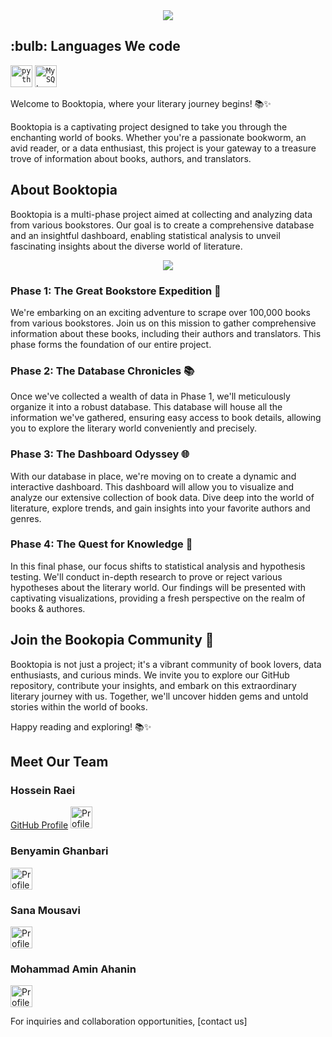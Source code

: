 <div align="center">
    <a href="https://git.io/typing-svg"><img src="https://readme-typing-svg.demolab.com?font=Roboto+Slab&color=%87CEEB;&size=30&center=true&vCenter=true&width=450&lines=Welcome To Booktopia"></a>
</div>

<h2>:bulb: Languages We code </h2>
<code><img title="Python" alt="python" width="35px" src="https://cdn.jsdelivr.net/gh/devicons/devicon/icons/python/python-original.svg" /></code>
<code><img title="MySQL" alt="MySQL" width="35px" src="https://cdn.jsdelivr.net/gh/devicons/devicon/icons/mysql/mysql-original-wordmark.svg" /></code>


Welcome to Booktopia, where your literary journey begins! 📚✨

Booktopia is a captivating project designed to take you through the enchanting world of books. Whether you're a passionate bookworm, an avid reader, or a data enthusiast, this project is your gateway to a treasure trove of information about books, authors, and translators.

## About Booktopia

Booktopia is a multi-phase project aimed at collecting and analyzing data from various bookstores. Our goal is to create a comprehensive database and an insightful dashboard, enabling statistical analysis to unveil fascinating insights about the diverse world of literature.

<div align="center">
    <a href="https://git.io/typing-svg"><img src="https://readme-typing-svg.demolab.com?font=Roboto+Slab&color=%87CEEB;&size=30&center=true&vCenter=true&width=450&lines=Project Phases "></a>
</div>

### Phase 1: The Great Bookstore Expedition 📖

We're embarking on an exciting adventure to scrape over 100,000 books from various bookstores. Join us on this mission to gather comprehensive information about these books, including their authors and translators. This phase forms the foundation of our entire project.

### Phase 2: The Database Chronicles 📚

Once we've collected a wealth of data in Phase 1, we'll meticulously organize it into a robust database. This database will house all the information we've gathered, ensuring easy access to book details, allowing you to explore the literary world conveniently and precisely.

### Phase 3: The Dashboard Odyssey 🌐

With our database in place, we're moving on to create a dynamic and interactive dashboard. This dashboard will allow you to visualize and analyze our extensive collection of book data. Dive deep into the world of literature, explore trends, and gain insights into your favorite authors and genres.

### Phase 4: The Quest for Knowledge 🧠

In this final phase, our focus shifts to statistical analysis and hypothesis testing. We'll conduct in-depth research to prove or reject various hypotheses about the literary world. Our findings will be presented with captivating visualizations, providing a fresh perspective on the realm of books & authores.

## Join the Bookopia Community 🌟

Booktopia is not just a project; it's a vibrant community of book lovers, data enthusiasts, and curious minds. We invite you to explore our GitHub repository, contribute your insights, and embark on this extraordinary literary journey with us. Together, we'll uncover hidden gems and untold stories within the world of books.

Happy reading and exploring! 📚✨

<div>
    <h2>Meet Our Team</h2>

<div class="team-member">
        <h3>Hossein Raei</h3>
        <a href="https://github.com/Raei-MH">GitHub Profile</a>
      <a href="https://github.com/Raei-MH">
    <img src="https://avatars.githubusercontent.com/u/79264959?v=4" alt="Profile Icon" width="35px" />
</a>
    </div>

<div class="team-member">
        <h3>Benyamin Ghanbari</h3>
          <a href="https://github.com/youngbenyamin">
    <img src="https://avatars.githubusercontent.com/u/121010832?v=4" alt="Profile Icon" width="35px" />
</a>
    </div>

<div class="team-member">
        <h3>Sana Mousavi</h3>
          <a href="https://github.com/sanoooavi">
    <img src="https://avatars.githubusercontent.com/u/81512968?v=4" alt="Profile Icon" width="35px" />
</a>
    </div>

<div class="team-member">
        <h3>Mohammad Amin Ahanin</h3>
         <a href="https://github.com/mohAhanin">
    <img src="https://avatars.githubusercontent.com/u/117204770?v=4" alt="Profile Icon" width="35px" />
</a>
</div>

For inquiries and collaboration opportunities, [contact us]
